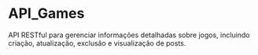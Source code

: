 # API_Games
API RESTful para gerenciar informações detalhadas sobre jogos, incluindo criação, atualização, exclusão e visualização de posts.
